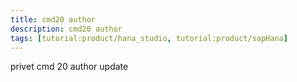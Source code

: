 ```yaml
---
title: cmd20 author
description: cmd20 author
tags: [tutorial:product/hana_studio, tutorial:product/sapHana]
---
```


privet cmd 20 author
update
